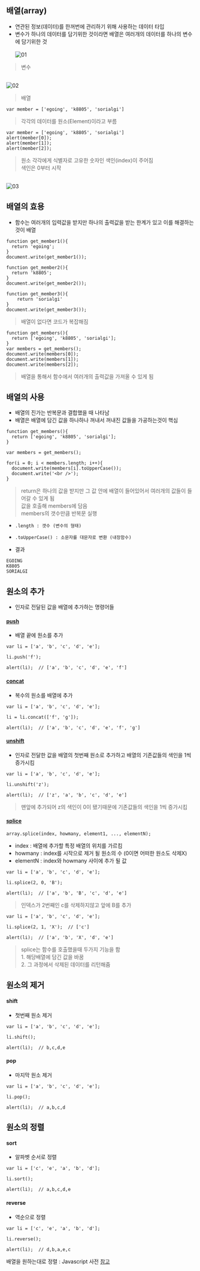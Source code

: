 ## 배열(array)
- 연관된 정보(데이터)를 한꺼번에 관리하기 위해 사용하는 데이터 타입
- 변수가 하나의 데이터를 담기위한 것이라면 배열은 여러개의 데이터를 하나의 변수에 담기위한 것<br/>
<br/>![01](images/js19.png)
> 변수<br/>

<br/>![02](images/js20.png)
> 배열

```
var member = ['egoing', 'k8805', 'sorialgi']
```
> 각각의 데이터를 원소(Element)이라고 부름
```
var member = ['egoing', 'k8805', 'sorialgi']
alert(member[0]);
alert(member[1]);
alert(member[2]);
```
> 원소 각각에게 식별자로 고유한 숫자인 색인(index)이 주어짐<br />색인은 0부터 시작

<br/>![03](images/js21.png)<br/>


## 배열의 효용
- 함수는 여러개의 입력값을 받지만 하나의 출력값을 받는 한계가 있고 이를 해결하는것이 배열
```
function get_member1(){
  return 'egoing';
}
document.write(get_member1());
 
function get_member2(){
  return 'k8805';
}
document.write(get_member2());
  
function get_member3(){
    return 'sorialgi'
}
document.write(get_member3());
```
> 배열이 없다면 코드가 복잡해짐

```
function get_members(){
  return ['egoing', 'k8805', 'sorialgi'];
}
var members = get_members();
document.write(members[0]);
document.write(members[1]);
document.write(members[2]);
```
> 배열을 통해서 함수에서 여러개의 출력값을 가져올 수 있게 됨


## 배열의 사용
- 배열의 진가는 반복문과 결합했을 때 나타남
- 배열은 배열에 담긴 값을 하나하나 꺼내서 꺼내진 값들을 가공하는것이 핵심
```
function get_members(){
  return ['egoing', 'k8805', 'sorialgi'];
}

var members = get_members();

for(i = 0; i < members.length; i++){
  document.write(members[i].toUpperCase());   
  document.write('<br />');
}
```
> return은 하나의 값을 받지만 그 값 안에 배열이 들어있어서 여러개의 값들이 들어갈 수 있게 됨<br />값을 호출해 members에 담음<br />members의 갯수만큼 반복문 실행

- `.length : 갯수 (변수의 형태)`
- `.toUpperCase() : 소문자를 대문자로 변환 (내장함수)`

- 결과
```
EGOING
K8805
SORIALGI
```


## 원소의 추가
- 인자로 전달된 값을 배열에 추가하는 명령어들
#### [push](https://opentutorials.org/course/50/105)
- 배열 끝에 원소를 추가
```
var li = ['a', 'b', 'c', 'd', 'e'];

li.push('f');

alert(li);  // ['a', 'b', 'c', 'd', 'e', 'f']
```

#### [concat](https://opentutorials.org/course/50/102)
- 복수의 원소를 배열에 추가
```
var li = ['a', 'b', 'c', 'd', 'e'];

li = li.concat(['f', 'g']);

alert(li);  // ['a', 'b', 'c', 'd', 'e', 'f', 'g']
```


#### [unshift](https://opentutorials.org/course/50/112)
- 인자로 전달한 값을 배열의 첫번째 원소로 추가하고 배열의 기존값들의 색인을 1씩 증가시킴
```
var li = ['a', 'b', 'c', 'd', 'e'];

li.unshift('z');

alert(li);  // ['z', 'a', 'b', 'c', 'd', 'e']
```
> 맨앞에 추가되어 z의 색인이 0이 됐기때문에 기존값들의 색인을 1씩 증가시킴


#### [splice](https://opentutorials.org/course/50/110)
```
array.splice(index, howmany, element1, ..., elementN);
```
- index : 배열에 추가할 특정 배열의 위치를 가르킴
- howmany : index를 시작으로 제거 될 원소의 수 (0이면 어떠한 원소도 삭제X)
- elementN : index와 howmany 사이에 추가 될 값
```
var li = ['a', 'b', 'c', 'd', 'e'];

li.splice(2, 0, 'B');

alert(li);  // ['a', 'b', 'B', 'c', 'd', 'e']
```
> 인덱스가 2번째인 c를 삭제하지않고 앞에 B를 추가

```
var li = ['a', 'b', 'c', 'd', 'e'];

li.splice(2, 1, 'X');  // ['c']

alert(li);  // ['a', 'b', 'X', 'd', 'e']
```
> splice는 함수를 호출했을때 두가지 기능을 함<br/>1. 해당배열에 담긴 값을 바꿈<br/>2. 그 과정에서 삭제된 데이터를 리턴해줌


## 원소의 제거
#### shift
- 첫번째 원소 제거
```
var li = ['a', 'b', 'c', 'd', 'e'];

li.shift();

alert(li);  // b,c,d,e
```

#### pop
- 마지막 원소 제거
```
var li = ['a', 'b', 'c', 'd', 'e'];

li.pop();

alert(li);  // a,b,c,d
```


## 원소의 정렬
#### sort
- 알파벳 순서로 정렬
```
var li = ['c', 'e', 'a', 'b', 'd'];

li.sort();

alert(li);  // a,b,c,d,e
```

#### reverse
- 역순으로 정렬
```
var li = ['c', 'e', 'a', 'b', 'd'];

li.reverse();

alert(li);  // d,b,a,e,c
```

배열을 원하는대로 정렬 : Javascript 사전 [참고](https://opentutorials.org/course/50/109)
